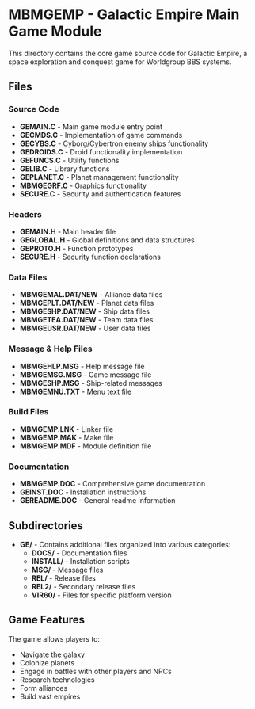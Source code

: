 # MBMGEMP - Galactic Empire Main Game Module

This directory contains the core game source code for Galactic Empire, a space exploration and conquest game for Worldgroup BBS systems.

## Files

### Source Code
- **GEMAIN.C** - Main game module entry point
- **GECMDS.C** - Implementation of game commands
- **GECYBS.C** - Cyborg/Cybertron enemy ships functionality
- **GEDROIDS.C** - Droid functionality implementation
- **GEFUNCS.C** - Utility functions
- **GELIB.C** - Library functions
- **GEPLANET.C** - Planet management functionality
- **MBMGEGRF.C** - Graphics functionality
- **SECURE.C** - Security and authentication features

### Headers
- **GEMAIN.H** - Main header file
- **GEGLOBAL.H** - Global definitions and data structures
- **GEPROTO.H** - Function prototypes
- **SECURE.H** - Security function declarations

### Data Files
- **MBMGEMAL.DAT/NEW** - Alliance data files
- **MBMGEPLT.DAT/NEW** - Planet data files
- **MBMGESHP.DAT/NEW** - Ship data files
- **MBMGETEA.DAT/NEW** - Team data files
- **MBMGEUSR.DAT/NEW** - User data files

### Message & Help Files
- **MBMGEHLP.MSG** - Help message file
- **MBMGEMSG.MSG** - Game message file
- **MBMGESHP.MSG** - Ship-related messages
- **MBMGEMNU.TXT** - Menu text file

### Build Files
- **MBMGEMP.LNK** - Linker file
- **MBMGEMP.MAK** - Make file
- **MBMGEMP.MDF** - Module definition file

### Documentation
- **MBMGEMP.DOC** - Comprehensive game documentation
- **GEINST.DOC** - Installation instructions
- **GEREADME.DOC** - General readme information

## Subdirectories

- **GE/** - Contains additional files organized into various categories:
  - **DOCS/** - Documentation files
  - **INSTALL/** - Installation scripts
  - **MSG/** - Message files
  - **REL/** - Release files
  - **REL2/** - Secondary release files
  - **VIR60/** - Files for specific platform version

## Game Features

The game allows players to:
- Navigate the galaxy
- Colonize planets
- Engage in battles with other players and NPCs
- Research technologies
- Form alliances
- Build vast empires